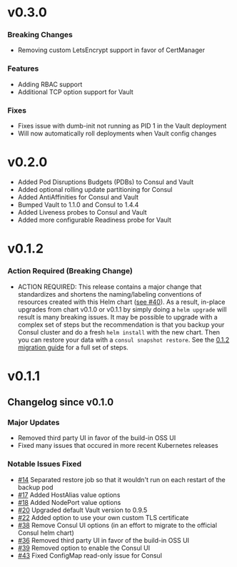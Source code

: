 # v0.3.0

### Breaking Changes
* Removing custom LetsEncrypt support in favor of CertManager

### Features
* Adding RBAC support
* Additional TCP option support for Vault

### Fixes
* Fixes issue with dumb-init not running as PID 1 in the Vault deployment
* Will now automatically roll deployments when Vault config changes

# v0.2.0
* Added Pod Disruptions Budgets (PDBs) to Consul and Vault
* Added optional rolling update partitioning for Consul
* Added AntiAffinities for Consul and Vault
* Bumped Vault to 1.1.0 and Consul to 1.4.4
* Added Liveness probes to Consul and Vault
* Added more configurable Readiness probe for Vault

# v0.1.2

### Action Required (Breaking Change)

* ACTION REQUIRED: This release contains a major change that standardizes and shortens the naming/labeling conventions of resources created with this Helm chart ([see #40](https://github.com/ReadyTalk/vault-helm-chart/issues/40)). As a result, in-place upgrades from chart v0.1.0 or v0.1.1 by simply doing a `helm upgrade` will result is many breaking issues. It may be possible to upgrade with a complex set of steps but the recommendation is that you backup your Consul cluster and do a fresh `helm install` with the new chart.  Then you can restore your data with a `consul snapshot restore`.  See the [0.1.2 migration guide](docs/0.1.2-MIGRATION.md) for a full set of steps.

# v0.1.1

## Changelog since v0.1.0

### Major Updates
* Removed third party UI in favor of the build-in OSS UI
* Fixed many issues that occured in more recent Kubernetes releases

### Notable Issues Fixed
* [#14](https://github.com/ReadyTalk/vault-helm-chart/issues/14) Separated restore job so that it wouldn't run on each restart of the backup pod
* [#17](https://github.com/ReadyTalk/vault-helm-chart/issues/17) Added HostAlias value options
* [#18](https://github.com/ReadyTalk/vault-helm-chart/issues/18) Added NodePort value options
* [#20](https://github.com/ReadyTalk/vault-helm-chart/issues/20) Upgraded default Vault version to 0.9.5
* [#22](https://github.com/ReadyTalk/vault-helm-chart/issues/22) Added option to use your own custom TLS certificate
* [#38](https://github.com/ReadyTalk/vault-helm-chart/issues/38) Remove Consul UI options (in an effort to migrate to the official Consul helm chart)
* [#36](https://github.com/ReadyTalk/vault-helm-chart/issues/36) Removed third party UI in favor of the build-in OSS UI
* [#39](https://github.com/ReadyTalk/vault-helm-chart/issues/39) Removed option to enable the Consul UI
* [#43](https://github.com/ReadyTalk/vault-helm-chart/issues/43) Fixed ConfigMap read-only issue for Consul
